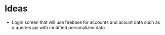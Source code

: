 # Ideas 
 * Login screen that will use firebase for accounts and acount data such as a queries api with modified personalized data
